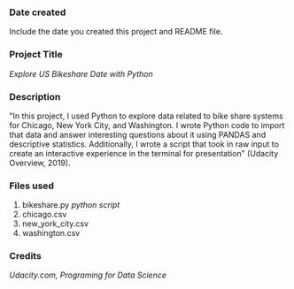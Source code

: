 ### Date created
Include the date you created this project and README file.

### Project Title
*Explore US Bikeshare Date with Python*

### Description
"In this project, I used Python to explore data related to bike share systems for Chicago, New York City, and Washington. I wrote Python code to import that data and answer interesting questions about it using PANDAS and descriptive statistics. Additionally, I wrote a script that took in raw input to create an interactive experience in the terminal for presentation" (Udacity Overview, 2019).

### Files used
1. bikeshare.py *python script*
2. chicago.csv
3. new_york_city.csv
4. washington.csv

### Credits
*Udacity.com, Programing for Data Science*